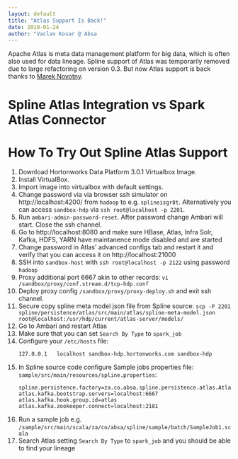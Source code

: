 ```yaml
---
layout: default
title: "Atlas Support Is Back!"
date: 2019-01-24
author: "Vaclav Kosar @ Absa
---
```


Apache Atlas is meta data management platform for big data, which is often also used for data lineage. Spline support of Atlas was temporarily removed due to large refactoring on version 0.3. But now Atlas support is back thanks to [Marek Novotny](https://github.com/mn-mikke).


# Spline Atlas Integration vs Spark Atlas Connector



# How To Try Out Spline Atlas Support

1) Download Hortonworks Data Platform 3.0.1 Virtualbox Image.
2) Install VirtualBox.
3) Import image into virtualbox with default settings.
4) Change password via via browser ssh simulator on http://localhost:4200/ from ```hadoop``` to e.g. ```splineisgr8t```. Alternatively you can access ```sandbox-hdp``` via ```ssh root@localhost -p 2201```.
5) Run ```ambari-admin-password-reset```. After password change Ambari will start. Close the ssh channel.
6) Go to  http://localhost:8080 and make sure HBase, Atlas, Infra Solr, Kafka, HDFS, YARN have maintanence mode disabled and are started
7) Change password in Atlas' advanced configs tab and restart it and verify that you can access it on http://localhost:21000
8) SSH into ```sandbox-host``` with ```ssh root@localhost -p 2122``` using password ```hadoop```
9) Proxy additional port 6667 akin to other records: ```vi /sandbox/proxy/conf.stream.d/tcp-hdp.conf``` 
10) Deploy proxy config ```/sandbox/proxy/proxy-deploy.sh``` and exit ssh channel.
11) Secure copy spline meta model json file from Spline source: ```scp -P 2201 spline/persistence/atlas/src/main/atlas/spline-meta-model.json root@localhost:/usr/hdp/current/atlas-server/models/```
12) Go to Ambari and restart Atlas
13) Make sure that you can set ```Search By Type``` to ```spark_job```
14) Configure your ```/etc/hosts``` file:
    ```
    127.0.0.1	localhost sandbox-hdp.hortonworks.com sandbox-hdp
    ```
15) In Spline source code configure Sample jobs properties file: ```sample/src/main/resources/spline.properties```:
    ```
    spline.persistence.factory=za.co.absa.spline.persistence.atlas.AtlasPersistenceFactory
    atlas.kafka.bootstrap.servers=localhost:6667
    atlas.kafka.hook.group.id=atlas
    atlas.kafka.zookeeper.connect=localhost:2181
    ```
16) Run a sample job e.g. ```/sample/src/main/scala/za/co/absa/spline/sample/batch/SampleJob1.scala```
17) Search Atlas setting ```Search By Type``` to ```spark_job``` and you should be able to find your lineage
